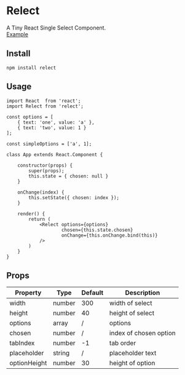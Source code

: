 # Relect
A Tiny React Single Select Component.    
[Example](http://chenjiahan.github.io/relect/)

## Install

    npm install relect

## Usage

    import React  from 'react';
    import Relect from 'relect';
    
    const options = [
        { text: 'one', value: 'a' },
        { text: 'two', value: 1 }
    ];
    
    const simpleOptions = ['a', 1];
    
    class App extends React.Component {
    
        constructor(props) {
            super(props);
            this.state = { chosen: null }
        }
        
        onChange(index) {
            this.setState({ chosen: index });
        }
    
        render() {
            return (
                <Relect options={options}
                        chosen={this.state.chosen}
                        onChange={this.onChange.bind(this)}
                />
            )
        }
    }

## Props

Property|Type|Default|Description
---|---|---|---
width|number|300|width of select
height|number|40|height of select
options|array|/|options
chosen|number|/|index of chosen option
tabIndex|number|-1|tab order
placeholder|string|/|placeholder text
optionHeight|number|30|height of option
